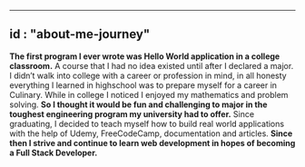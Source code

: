 
---
id : "about-me-journey"
---


**The first program I ever wrote was Hello World application in a college classroom.** A course that I had no idea existed until after I declared a major. I didn’t walk into college with a career or profession in mind, in all honesty everything I learned in highschool was to prepare myself for a career in Culinary. While in college I noticed I enjoyed my mathematics and problem solving. **So I thought it would be fun and challenging to major in the toughest engineering program my university had to offer.** Since graduating, I decided to teach myself how to build real world applications with the help of Udemy, FreeCodeCamp, documentation and articles. **Since then I strive and continue to learn web development in hopes of becoming a Full Stack Developer.**